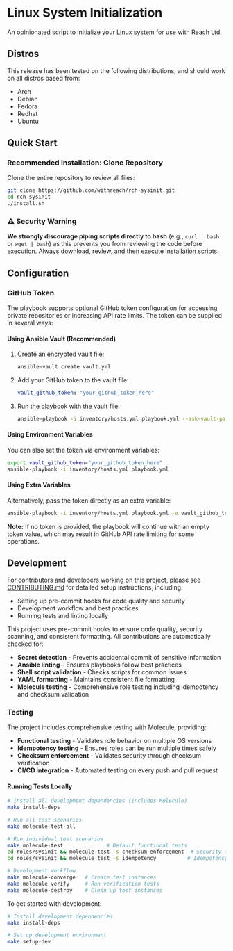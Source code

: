 # Linux System Initialization

An opinionated script to initialize your Linux system for use with Reach Ltd.

## Distros

This release has been tested on the following distributions, and should work on all distros based from:

- Arch
- Debian
- Fedora
- Redhat
- Ubuntu

## Quick Start

### Recommended Installation: Clone Repository

Clone the entire repository to review all files:

```bash
git clone https://github.com/withreach/rch-sysinit.git
cd rch-sysinit
./install.sh
```

### ⚠️ Security Warning

**We strongly discourage piping scripts directly to bash** (e.g., `curl | bash` or `wget | bash`) as this prevents you from reviewing the code before execution. Always download, review, and then execute installation scripts.

## Configuration

### GitHub Token

The playbook supports optional GitHub token configuration for accessing private repositories or increasing API rate limits. The token can be supplied in several ways:

#### Using Ansible Vault (Recommended)

1. Create an encrypted vault file:
   ```bash
   ansible-vault create vault.yml
   ```

2. Add your GitHub token to the vault file:
   ```yaml
   vault_github_token: "your_github_token_here"
   ```

3. Run the playbook with the vault file:
   ```bash
   ansible-playbook -i inventory/hosts.yml playbook.yml --ask-vault-pass -e @vault.yml
   ```

#### Using Environment Variables

You can also set the token via environment variables:

```bash
export vault_github_token="your_github_token_here"
ansible-playbook -i inventory/hosts.yml playbook.yml
```

#### Using Extra Variables

Alternatively, pass the token directly as an extra variable:

```bash
ansible-playbook -i inventory/hosts.yml playbook.yml -e vault_github_token="your_github_token_here"
```

**Note:** If no token is provided, the playbook will continue with an empty token value, which may result in GitHub API rate limiting for some operations.

## Development

For contributors and developers working on this project, please see [CONTRIBUTING.md](CONTRIBUTING.md) for detailed setup instructions, including:

- Setting up pre-commit hooks for code quality and security
- Development workflow and best practices
- Running tests and linting locally

This project uses pre-commit hooks to ensure code quality, security scanning, and consistent formatting. All contributions are automatically checked for:

- **Secret detection** - Prevents accidental commit of sensitive information
- **Ansible linting** - Ensures playbooks follow best practices
- **Shell script validation** - Checks scripts for common issues
- **YAML formatting** - Maintains consistent file formatting
- **Molecule testing** - Comprehensive role testing including idempotency and checksum validation

### Testing

The project includes comprehensive testing with Molecule, providing:

- **Functional testing** - Validates role behavior on multiple OS versions
- **Idempotency testing** - Ensures roles can be run multiple times safely
- **Checksum enforcement** - Validates security through checksum verification
- **CI/CD integration** - Automated testing on every push and pull request

#### Running Tests Locally

```bash
# Install all development dependencies (includes Molecule)
make install-deps

# Run all test scenarios
make molecule-test-all

# Run individual test scenarios
make molecule-test              # Default functional tests
cd roles/sysinit && molecule test -s checksum-enforcement  # Security tests
cd roles/sysinit && molecule test -s idempotency          # Idempotency tests

# Development workflow
make molecule-converge   # Create test instances
make molecule-verify     # Run verification tests
make molecule-destroy    # Clean up test instances
```

To get started with development:

```bash
# Install development dependencies
make install-deps

# Set up development environment
make setup-dev
```
